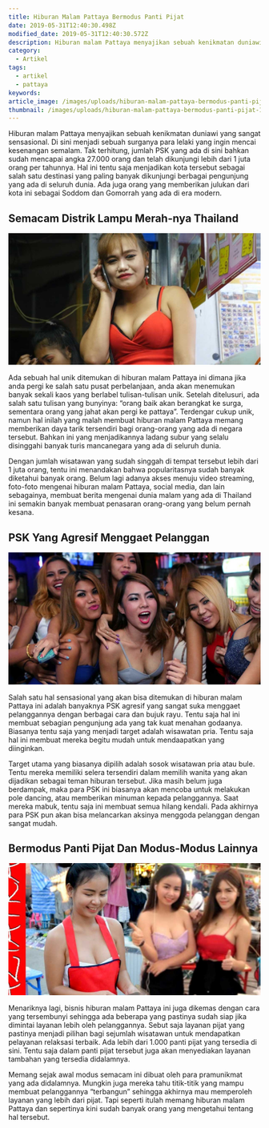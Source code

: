 ```yaml
---
title: Hiburan Malam Pattaya Bermodus Panti Pijat
date: 2019-05-31T12:40:30.498Z
modified_date: 2019-05-31T12:40:30.572Z
description: Hiburan malam Pattaya menyajikan sebuah kenikmatan duniawi yang sangat sensasional. Di sini menjadi sebuah surganya para lelaki.
category:
  - Artikel
tags:
  - artikel
  - pattaya
keywords:
article_image: /images/uploads/hiburan-malam-pattaya-bermodus-panti-pijat-3.jpg
thumbnail: /images/uploads/hiburan-malam-pattaya-bermodus-panti-pijat-1-009.jpg
---
```

Hiburan malam Pattaya menyajikan sebuah kenikmatan duniawi yang sangat sensasional. Di sini menjadi sebuah surganya para lelaki yang ingin mencai kesenangan semalam. Tak terhitung, jumlah PSK yang ada di sini bahkan sudah mencapai angka 27.000 orang dan telah dikunjungi lebih dari 1 juta orang per tahunnya. Hal ini tentu saja menjadikan kota tersebut sebagai salah satu destinasi yang paling banyak dikunjungi berbagai pengunjung yang ada di seluruh dunia. Ada juga orang yang memberikan julukan dari kota ini sebagai Soddom dan Gomorrah yang ada di era modern.



## Semacam Distrik Lampu Merah-nya Thailand

![Hiburan Malam Pattaya Bermodus Panti Pijat](/images/uploads/hiburan-malam-pattaya-bermodus-panti-pijat-3.jpg)

Ada sebuah hal unik ditemukan di hiburan malam Pattaya ini dimana jika anda pergi ke salah satu pusat perbelanjaan, anda akan menemukan banyak sekali kaos yang berlabel tulisan-tulisan unik. Setelah ditelusuri, ada salah satu tulisan yang bunyinya: “orang baik akan berangkat ke surga, sementara orang yang jahat akan pergi ke pattaya”. Terdengar cukup unik, namun hal inilah yang malah membuat hiburan malam Pattaya memang memberikan daya tarik tersendiri bagi orang-orang yang ada di negara tersebut. Bahkan ini yang menjadikannya ladang subur yang selalu disinggahi banyak turis mancanegara yang ada di seluruh dunia.

Dengan jumlah wisatawan yang sudah singgah di tempat tersebut lebih dari 1 juta orang, tentu ini menandakan bahwa popularitasnya sudah banyak diketahui banyak orang. Belum lagi adanya akses menuju video streaming, foto-foto mengenai hiburan malam Pattaya, social media, dan lain sebagainya, membuat berita mengenai dunia malam yang ada di Thailand ini semakin banyak membuat penasaran orang-orang yang belum pernah kesana. 



## PSK Yang Agresif Menggaet Pelanggan

![Hiburan Malam Pattaya Bermodus Panti Pijat](/images/uploads/hiburan-malam-pattaya-bermodus-panti-pijat-1.jpg)

Salah satu hal sensasional yang akan bisa ditemukan di hiburan malam Pattaya ini adalah banyaknya PSK agresif yang sangat suka menggaet pelanggannya dengan berbagai cara dan bujuk rayu. Tentu saja hal ini membuat sebagian pengunjung ada yang tak kuat menahan godaanya. Biasanya tentu saja yang menjadi target adalah wisawatan pria. Tentu saja hal ini membuat mereka begitu mudah untuk mendaapatkan yang diinginkan. 

Target utama yang biasanya dipilih adalah sosok wisatawan pria atau bule. Tentu mereka memiliki selera tersendiri dalam memilih wanita yang akan dijadikan sebagai teman hiburan tersebut. Jika masih belum juga berdampak, maka para PSK ini biasanya akan mencoba untuk melakukan pole dancing, atau memberikan minuman kepada pelanggannya. Saat mereka mabuk, tentu saja ini membuat semua hilang kendali. Pada akhirnya para PSK pun akan bisa melancarkan aksinya menggoda pelanggan dengan sangat mudah.



## Bermodus Panti Pijat Dan Modus-Modus Lainnya

![Hiburan Malam Pattaya Bermodus Panti Pijat](/images/uploads/hiburan-malam-pattaya-bermodus-panti-pijat-2.jpg)

Menariknya lagi, bisnis hiburan malam Pattaya ini juga dikemas dengan cara yang tersembunyi sehingga ada beberapa yang pastinya sudah siap jika dimintai layanan lebih oleh pelanggannya. Sebut saja layanan pijat yang pastinya menjadi pilihan bagi sejumlah wisatawan untuk mendapatkan pelayanan relaksasi terbaik. Ada lebih dari 1.000 panti pijat yang tersedia di sini. Tentu saja dalam panti pijat tersebut juga akan menyediakan layanan tambahan yang tersedia didalamnya. 

Memang sejak awal modus semacam ini dibuat oleh para pramunikmat yang ada didalamnya. Mungkin juga mereka tahu titik-titik yang mampu membuat pelanggannya “terbangun” sehingga akhirnya mau memperoleh layanan yang lebih dari pijat. Tapi seperti itulah memang hiburan malam Pattaya dan sepertinya kini sudah banyak orang yang mengetahui tentang hal tersebut.
